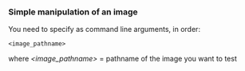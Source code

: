 ### Simple manipulation of an image
You need to specify as command line arguments, in order:
```
<image_pathname>
```
where *<image_pathname>* = pathname of the image you want to test
